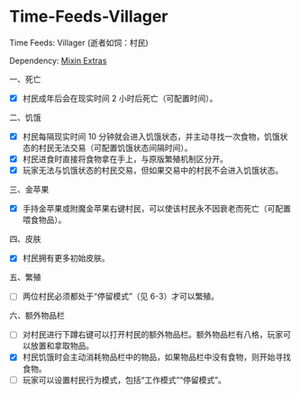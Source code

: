 # Time-Feeds-Villager
Time Feeds: Villager (逝者如饲：村民)

Dependency: [Mixin Extras](https://repo1.maven.org/maven2/io/github/llamalad7/mixinextras-forge/0.4.1/mixinextras-forge-0.4.1.jar)

一、死亡
- [x] 村民成年后会在现实时间 2 小时后死亡（可配置时间）。

二、饥饿
- [x] 村民每隔现实时间 10 分钟就会进入饥饿状态，并主动寻找一次食物，饥饿状态的村民无法交易（可配置饥饿状态间隔时间）。
- [x] 村民进食时直接将食物拿在手上，与原版繁殖机制区分开。
- [x] 玩家无法与饥饿状态的村民交易，但如果交易中的村民不会进入饥饿状态。

三、金苹果
- [x] 手持金苹果或附魔金苹果右键村民，可以使该村民永不因衰老而死亡（可配置喂食物品）。

四、皮肤
- [x] 村民拥有更多初始皮肤。

五、繁殖
- [ ] 两位村民必须都处于“停留模式”（见 6-3）才可以繁殖。

六、额外物品栏
- [ ] 对村民进行下蹲右键可以打开村民的额外物品栏。额外物品栏有八格，玩家可以放置和拿取物品。
- [x] 村民饥饿时会主动消耗物品栏中的物品，如果物品栏中没有食物，则开始寻找食物。
- [ ] 玩家可以设置村民行为模式，包括“工作模式”“停留模式”。